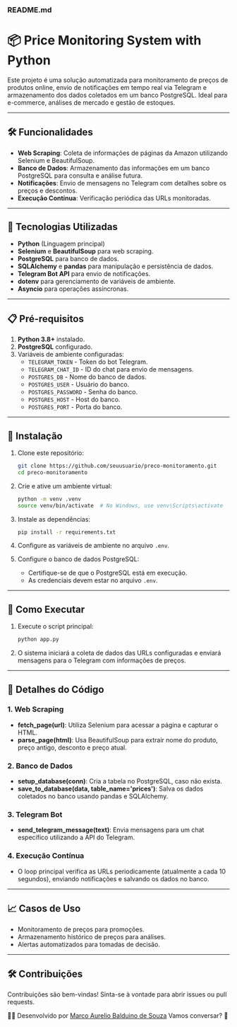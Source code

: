 ### README.md


# 📦 Price Monitoring System with Python

Este projeto é uma solução automatizada para monitoramento de preços de produtos online, envio de notificações em tempo real via Telegram e armazenamento dos dados coletados em um banco PostgreSQL. Ideal para e-commerce, análises de mercado e gestão de estoques.

---

## 🛠️ **Funcionalidades**
- **Web Scraping**: Coleta de informações de páginas da Amazon utilizando Selenium e BeautifulSoup.
- **Banco de Dados**: Armazenamento das informações em um banco PostgreSQL para consulta e análise futura.
- **Notificações**: Envio de mensagens no Telegram com detalhes sobre os preços e descontos.
- **Execução Contínua**: Verificação periódica das URLs monitoradas.

---

## 🚀 **Tecnologias Utilizadas**
- **Python** (Linguagem principal)
- **Selenium** e **BeautifulSoup** para web scraping.
- **PostgreSQL** para banco de dados.
- **SQLAlchemy** e **pandas** para manipulação e persistência de dados.
- **Telegram Bot API** para envio de notificações.
- **dotenv** para gerenciamento de variáveis de ambiente.
- **Asyncio** para operações assíncronas.

---

## 📋 **Pré-requisitos**
1. **Python 3.8+** instalado.
2. **PostgreSQL** configurado.
3. Variáveis de ambiente configuradas:
   - `TELEGRAM_TOKEN` - Token do bot Telegram.
   - `TELEGRAM_CHAT_ID` - ID do chat para envio de mensagens.
   - `POSTGRES_DB` - Nome do banco de dados.
   - `POSTGRES_USER` - Usuário do banco.
   - `POSTGRES_PASSWORD` - Senha do banco.
   - `POSTGRES_HOST` - Host do banco.
   - `POSTGRES_PORT` - Porta do banco.

---

## 🔧 **Instalação**
1. Clone este repositório:
   ```bash
   git clone https://github.com/seuusuario/preco-monitoramento.git
   cd preco-monitoramento
   ```

2. Crie e ative um ambiente virtual:
   ```bash
   python -m venv .venv
   source venv/bin/activate  # No Windows, use venv\Scripts\activate
   ```

3. Instale as dependências:
   ```bash
   pip install -r requirements.txt
   ```

4. Configure as variáveis de ambiente no arquivo `.env`.

5. Configure o banco de dados PostgreSQL:
   - Certifique-se de que o PostgreSQL está em execução.
   - As credenciais devem estar no arquivo `.env`.

---

## 🚀 **Como Executar**
1. Execute o script principal:
   ```bash
   python app.py
   ```
2. O sistema iniciará a coleta de dados das URLs configuradas e enviará mensagens para o Telegram com informações de preços.

---

## 📜 **Detalhes do Código**

### 1. **Web Scraping**
- **fetch_page(url)**: Utiliza Selenium para acessar a página e capturar o HTML.
- **parse_page(html)**: Usa BeautifulSoup para extrair nome do produto, preço antigo, desconto e preço atual.

### 2. **Banco de Dados**
- **setup_database(conn)**: Cria a tabela no PostgreSQL, caso não exista.
- **save_to_database(data, table_name='prices')**: Salva os dados coletados no banco usando pandas e SQLAlchemy.

### 3. **Telegram Bot**
- **send_telegram_message(text)**: Envia mensagens para um chat específico utilizando a API do Telegram.

### 4. **Execução Contínua**
- O loop principal verifica as URLs periodicamente (atualmente a cada 10 segundos), enviando notificações e salvando os dados no banco.

---

## 📈 **Casos de Uso**
- Monitoramento de preços para promoções.
- Armazenamento histórico de preços para análises.
- Alertas automatizados para tomadas de decisão.

---

## 🛠️ **Contribuições**
Contribuições são bem-vindas! Sinta-se à vontade para abrir issues ou pull requests.


👨‍💻 Desenvolvido por [Marco Aurelio Balduino de Souza](https://www.linkedin.com/in/marcoaureliobalduinodesouza/) Vamos conversar? 🚀

